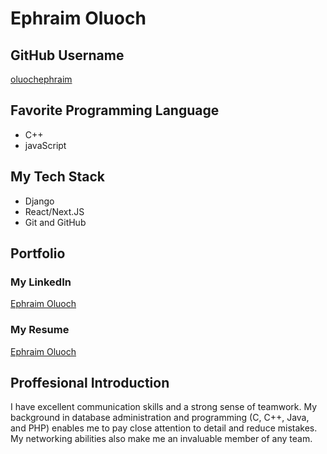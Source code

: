 # Ephraim Oluoch

## GitHub Username
[oluochephraim](https://github.com/oluochephraim)

## Favorite Programming Language

- C++
- javaScript

## My Tech Stack

- Django
- React/Next.JS
- Git and GitHub


## Portfolio

### My LinkedIn
[Ephraim Oluoch](www.linkedin.com/in/ephraim-oluoch-0b03a0269)

### My Resume
[Ephraim Oluoch](https://docs.google.com/document/d/12IhYT3lCY4U0V3j-bcPfrWOIAhIg2QzbE-40QV264xM/edit?usp=sharing)

## Proffesional Introduction
I have excellent communication skills and a strong sense of teamwork. My background in database administration and programming (C, C++, Java, and PHP) enables me to pay close attention to detail and reduce mistakes.  My networking abilities also make me an invaluable member of any team.